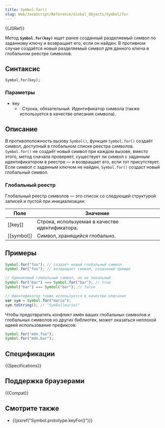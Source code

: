```yaml
---
title: Symbol.for()
slug: Web/JavaScript/Reference/Global_Objects/Symbol/for
---
```


{{JSRef}}

Метод **`Symbol.for(key)`** ищет ранее созданный разделяемый символ по заданному ключу и возвращает его, если он найден. В противном случае создаётся новый разделяемый символ для данного ключа в глобальном реестре символов.

## Синтаксис

```
Symbol.for(key);
```

### Параметры

- key
  - : Строка, обязательный. Идентификатор символа (также используется в качестве описания символа).

## Описание

В противоположность вызову `Symbol()`, функция `Symbol.for()` создаёт символ, доступный в глобальном списке реестра символов. `Symbol.for()` не создаёт новый символ при каждом вызове, вместо этого, метод сначала проверяет, существует ли символ с заданным идентификатором в реестре — и возвращает его, если тот присутствует. Если символ с заданным ключом не найден, `Symbol.for()` создаст новый глобальный символ.

### Глобальный реестр

Глобальный реестр символов — это список со следующей структурой записей и пустой при инициализации:

| Поле         | Значение                                        |
| ------------ | ----------------------------------------------- |
| \[\[key]]    | Строка, используемая в качестве идентификатора. |
| \[\[symbol]] | Символ, хранящийся глобально.                   |

## Примеры

```js
Symbol.for("foo"); // создаёт новый глобальный символ
Symbol.for("foo"); // возвращает символ, созданный прежде

// Одинаковый глобальный символ, но не локальный
Symbol.for("bar") === Symbol.for("bar"); // true
Symbol("bar") === Symbol("bar"); // false

// Идентификатор также используется в качестве описания
var sym = Symbol.for("mario");
sym.toString(); // "Symbol(mario)"
```

Чтобы предотвратить конфликт имён ваших глобальных символов и глобальных символов из других библиотек, может оказаться неплохой идеей использование префиксов:

```js
Symbol.for("mdn.foo");
Symbol.for("mdn.bar");
```

## Спецификации

{{Specifications}}

## Поддержка браузерами

{{Compat}}

## Смотрите также

- {{jsxref("Symbol.prototype.keyFor()")}}
